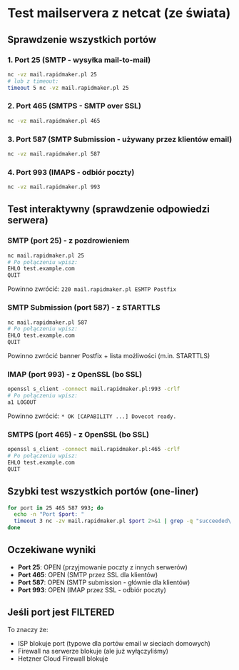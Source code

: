 # Test mailservera z netcat (ze świata)

## Sprawdzenie wszystkich portów

### 1. Port 25 (SMTP - wysyłka mail-to-mail)
```bash
nc -vz mail.rapidmaker.pl 25
# lub z timeout:
timeout 5 nc -vz mail.rapidmaker.pl 25
```

### 2. Port 465 (SMTPS - SMTP over SSL)
```bash
nc -vz mail.rapidmaker.pl 465
```

### 3. Port 587 (SMTP Submission - używany przez klientów email)
```bash
nc -vz mail.rapidmaker.pl 587
```

### 4. Port 993 (IMAPS - odbiór poczty)
```bash
nc -vz mail.rapidmaker.pl 993
```

## Test interaktywny (sprawdzenie odpowiedzi serwera)

### SMTP (port 25) - z pozdrowieniem
```bash
nc mail.rapidmaker.pl 25
# Po połączeniu wpisz:
EHLO test.example.com
QUIT
```
Powinno zwrócić: `220 mail.rapidmaker.pl ESMTP Postfix`

### SMTP Submission (port 587) - z STARTTLS
```bash
nc mail.rapidmaker.pl 587
# Po połączeniu wpisz:
EHLO test.example.com
QUIT
```
Powinno zwrócić banner Postfix + lista możliwości (m.in. STARTTLS)

### IMAP (port 993) - z OpenSSL (bo SSL)
```bash
openssl s_client -connect mail.rapidmaker.pl:993 -crlf
# Po połączeniu wpisz:
a1 LOGOUT
```
Powinno zwrócić: `* OK [CAPABILITY ...] Dovecot ready.`

### SMTPS (port 465) - z OpenSSL (bo SSL)
```bash
openssl s_client -connect mail.rapidmaker.pl:465 -crlf
# Po połączeniu wpisz:
EHLO test.example.com
QUIT
```

## Szybki test wszystkich portów (one-liner)
```bash
for port in 25 465 587 993; do
  echo -n "Port $port: "
  timeout 3 nc -zv mail.rapidmaker.pl $port 2>&1 | grep -q "succeeded\|open" && echo "✓ OPEN" || echo "✗ CLOSED/FILTERED"
done
```

## Oczekiwane wyniki
- **Port 25**: OPEN (przyjmowanie poczty z innych serwerów)
- **Port 465**: OPEN (SMTP przez SSL dla klientów)
- **Port 587**: OPEN (SMTP submission - głównie dla klientów)
- **Port 993**: OPEN (IMAP przez SSL - odbiór poczty)

## Jeśli port jest FILTERED
To znaczy że:
- ISP blokuje port (typowe dla portów email w sieciach domowych)
- Firewall na serwerze blokuje (ale już wyłączyliśmy)
- Hetzner Cloud Firewall blokuje
